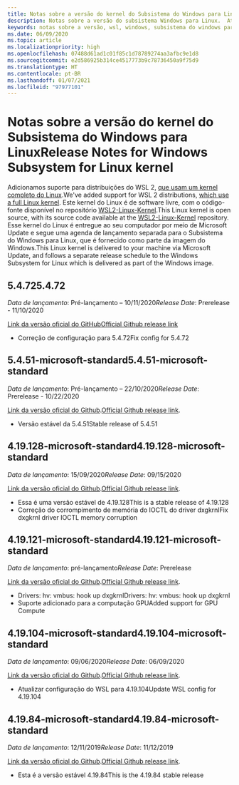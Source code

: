 ```yaml
---
title: Notas sobre a versão do kernel do Subsistema do Windows para Linux
description: Notas sobre a versão do subsistema Windows para Linux.  Atualizadas mensalmente.
keywords: notas sobre a versão, wsl, windows, subsistema do windows para linux, windowssubsystem, ubuntu, kernel
ms.date: 06/09/2020
ms.topic: article
ms.localizationpriority: high
ms.openlocfilehash: 07488d61ad1c01f85c1d78789274aa3afbc9e1d8
ms.sourcegitcommit: e2d586925b314ce4517773b9c78736450a9f75d9
ms.translationtype: HT
ms.contentlocale: pt-BR
ms.lasthandoff: 01/07/2021
ms.locfileid: "97977101"
---
```

# <a name="release-notes-for-windows-subsystem-for-linux-kernel"></a><span data-ttu-id="86fb9-105">Notas sobre a versão do kernel do Subsistema do Windows para Linux</span><span class="sxs-lookup"><span data-stu-id="86fb9-105">Release Notes for Windows Subsystem for Linux kernel</span></span>

<span data-ttu-id="86fb9-106">Adicionamos suporte para distribuições do WSL 2, [que usam um kernel completo do Linux](https://devblogs.microsoft.com/commandline/shipping-a-linux-kernel-with-windows/).</span><span class="sxs-lookup"><span data-stu-id="86fb9-106">We've added support for WSL 2 distributions, [which use a full Linux kernel](https://devblogs.microsoft.com/commandline/shipping-a-linux-kernel-with-windows/).</span></span> <span data-ttu-id="86fb9-107">Este kernel do Linux é de software livre, com o código-fonte disponível no repositório [WSL2-Linux-Kernel](https://github.com/microsoft/WSL2-Linux-Kernel).</span><span class="sxs-lookup"><span data-stu-id="86fb9-107">This Linux kernel is open source, with its source code available at the [WSL2-Linux-Kernel](https://github.com/microsoft/WSL2-Linux-Kernel) repository.</span></span> <span data-ttu-id="86fb9-108">Esse kernel do Linux é entregue ao seu computador por meio de Microsoft Update e segue uma agenda de lançamento separada para o Subsistema do Windows para Linux, que é fornecido como parte da imagem do Windows.</span><span class="sxs-lookup"><span data-stu-id="86fb9-108">This Linux kernel is delivered to your machine via Microsoft Update, and follows a separate release schedule to the Windows Subsystem for Linux which is delivered as part of the Windows image.</span></span>

## <a name="5472"></a><span data-ttu-id="86fb9-109">5.4.72</span><span class="sxs-lookup"><span data-stu-id="86fb9-109">5.4.72</span></span>
<span data-ttu-id="86fb9-110">*Data de lançamento*: Pré-lançamento – 10/11/2020</span><span class="sxs-lookup"><span data-stu-id="86fb9-110">*Release Date*: Prerelease - 11/10/2020</span></span>

[<span data-ttu-id="86fb9-111">Link da versão oficial do GitHub</span><span class="sxs-lookup"><span data-stu-id="86fb9-111">Official Github release link</span></span>](https://github.com/microsoft/WSL2-Linux-Kernel/releases/tag/linux-msft-5.4.72)

* <span data-ttu-id="86fb9-112">Correção de configuração para 5.4.72</span><span class="sxs-lookup"><span data-stu-id="86fb9-112">Fix config for 5.4.72</span></span>

## <a name="5451-microsoft-standard"></a><span data-ttu-id="86fb9-113">5.4.51-microsoft-standard</span><span class="sxs-lookup"><span data-stu-id="86fb9-113">5.4.51-microsoft-standard</span></span>
<span data-ttu-id="86fb9-114">*Data de lançamento*: Pré-lançamento – 22/10/2020</span><span class="sxs-lookup"><span data-stu-id="86fb9-114">*Release Date*: Prerelease - 10/22/2020</span></span>

<span data-ttu-id="86fb9-115">[Link da versão oficial do Github](https://github.com/microsoft/WSL2-Linux-Kernel/releases/tag/linux-msft-5.4.51).</span><span class="sxs-lookup"><span data-stu-id="86fb9-115">[Official Github release link](https://github.com/microsoft/WSL2-Linux-Kernel/releases/tag/linux-msft-5.4.51).</span></span>

* <span data-ttu-id="86fb9-116">Versão estável da 5.4.51</span><span class="sxs-lookup"><span data-stu-id="86fb9-116">Stable release of 5.4.51</span></span>

## <a name="419128-microsoft-standard"></a><span data-ttu-id="86fb9-117">4.19.128-microsoft-standard</span><span class="sxs-lookup"><span data-stu-id="86fb9-117">4.19.128-microsoft-standard</span></span>
<span data-ttu-id="86fb9-118">*Data de lançamento*: 15/09/2020</span><span class="sxs-lookup"><span data-stu-id="86fb9-118">*Release Date*: 09/15/2020</span></span>

<span data-ttu-id="86fb9-119">[Link da versão oficial do Github](https://github.com/microsoft/WSL2-Linux-Kernel/releases/tag/4.19.128-microsoft-standard).</span><span class="sxs-lookup"><span data-stu-id="86fb9-119">[Official Github release link](https://github.com/microsoft/WSL2-Linux-Kernel/releases/tag/4.19.128-microsoft-standard).</span></span>

* <span data-ttu-id="86fb9-120">Essa é uma versão estável de 4.19.128</span><span class="sxs-lookup"><span data-stu-id="86fb9-120">This is a stable release of 4.19.128</span></span>
* <span data-ttu-id="86fb9-121">Correção do corrompimento de memória do IOCTL do driver dxgkrnl</span><span class="sxs-lookup"><span data-stu-id="86fb9-121">Fix dxgkrnl driver IOCTL memory corruption</span></span>

## <a name="419121-microsoft-standard"></a><span data-ttu-id="86fb9-122">4.19.121-microsoft-standard</span><span class="sxs-lookup"><span data-stu-id="86fb9-122">4.19.121-microsoft-standard</span></span>
<span data-ttu-id="86fb9-123">*Data de lançamento*: pré-lançamento</span><span class="sxs-lookup"><span data-stu-id="86fb9-123">*Release Date*: Prerelease</span></span>

<span data-ttu-id="86fb9-124">[Link da versão oficial do Github](https://github.com/microsoft/WSL2-Linux-Kernel/releases/tag/4.19.121-microsoft-standard).</span><span class="sxs-lookup"><span data-stu-id="86fb9-124">[Official Github release link](https://github.com/microsoft/WSL2-Linux-Kernel/releases/tag/4.19.121-microsoft-standard).</span></span>

* <span data-ttu-id="86fb9-125">Drivers: hv: vmbus: hook up dxgkrnl</span><span class="sxs-lookup"><span data-stu-id="86fb9-125">Drivers: hv: vmbus: hook up dxgkrnl</span></span>
* <span data-ttu-id="86fb9-126">Suporte adicionado para a computação GPU</span><span class="sxs-lookup"><span data-stu-id="86fb9-126">Added support for GPU Compute</span></span>

## <a name="419104-microsoft-standard"></a><span data-ttu-id="86fb9-127">4.19.104-microsoft-standard</span><span class="sxs-lookup"><span data-stu-id="86fb9-127">4.19.104-microsoft-standard</span></span>
<span data-ttu-id="86fb9-128">*Data de lançamento*: 09/06/2020</span><span class="sxs-lookup"><span data-stu-id="86fb9-128">*Release Date*: 06/09/2020</span></span> 

<span data-ttu-id="86fb9-129">[Link da versão oficial do Github](https://github.com/microsoft/WSL2-Linux-Kernel/releases/tag/4.19.104-microsoft-standard).</span><span class="sxs-lookup"><span data-stu-id="86fb9-129">[Official Github release link](https://github.com/microsoft/WSL2-Linux-Kernel/releases/tag/4.19.104-microsoft-standard).</span></span>

* <span data-ttu-id="86fb9-130">Atualizar configuração do WSL para 4.19.104</span><span class="sxs-lookup"><span data-stu-id="86fb9-130">Update WSL config for 4.19.104</span></span>

## <a name="41984-microsoft-standard"></a><span data-ttu-id="86fb9-131">4.19.84-microsoft-standard</span><span class="sxs-lookup"><span data-stu-id="86fb9-131">4.19.84-microsoft-standard</span></span>
<span data-ttu-id="86fb9-132">*Data de lançamento*: 12/11/2019</span><span class="sxs-lookup"><span data-stu-id="86fb9-132">*Release Date*: 11/12/2019</span></span> 

<span data-ttu-id="86fb9-133">[Link da versão oficial do Github](https://github.com/microsoft/WSL2-Linux-Kernel/releases/tag/4.19.84-microsoft-standard).</span><span class="sxs-lookup"><span data-stu-id="86fb9-133">[Official Github release link](https://github.com/microsoft/WSL2-Linux-Kernel/releases/tag/4.19.84-microsoft-standard).</span></span>

* <span data-ttu-id="86fb9-134">Esta é a versão estável 4.19.84</span><span class="sxs-lookup"><span data-stu-id="86fb9-134">This is the 4.19.84 stable release</span></span>

